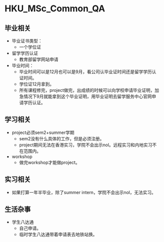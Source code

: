 # HKU_MSc_Common_QA
## 毕业相关
* 毕业证书类型：
    - 一个学位证
* 留学学历认证
    - 教育部留学网站申请
* 毕业时间：
    - 毕业时间可以是12月也可以是9月，看公司认毕业证时间还是留学学历认证时间。
    - 学位证12月拿到。
    - 所有课程修完，project做完，出成绩的时候可以向学校申请毕业证明，加急情况下9月就能拿到这个毕业证明，用毕业证明去留学服务中心官网申请学历认证。

## 学习相关
* project必须sem2+summer学期
    - sem2没有什么具体的工作，但是必须注册。
    - project期间无法在香港实习，学院不会出示nol。远程实习和内地实习不在范围内。
* workshop
    - 做完workshop才能做project。

## 实习相关
* 如果打算一年半毕业，除了summer intern，学院不会出示nol，无法实习。
    
## 生活杂事
* 学生八达通
    - 自己申请。
    - 临时学生八达通带着申请表去地铁站换。
